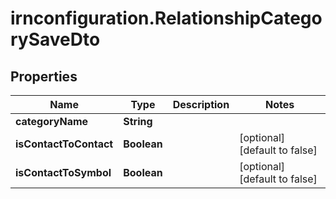 # irnconfiguration.RelationshipCategorySaveDto

## Properties

Name | Type | Description | Notes
------------ | ------------- | ------------- | -------------
**categoryName** | **String** |  | 
**isContactToContact** | **Boolean** |  | [optional] [default to false]
**isContactToSymbol** | **Boolean** |  | [optional] [default to false]


